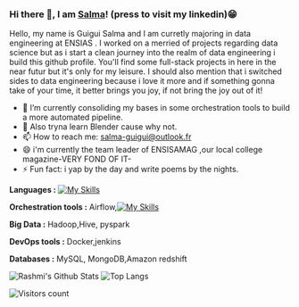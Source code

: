 ### Hi there 👋, I am [Salma](www.linkedin.com/in/salma-guigui-1a16a0244)! (press to visit my linkedin)😁


Hello, my name is Guigui Salma and I am curretly majoring in data engineering at ENSIAS . I worked on a merried of projects regarding data science but as i start a clean journey into the realm of data engineering i build this github profile. You'll find some full-stack projects in here in the near futur but it's only for my leisure.
I should also mention that i switched sides to data engineering because i love it more and if something gonna take of your time, it better brings you joy, if not bring the joy out of it!

- 🔭 I’m currently consoliding my bases in some orchestration tools to build a more automated pipeline.
- 💬 Also tryna learn Blender cause why not.
- 📫 How to reach me: salma-guigui@outlook.fr
- 😄 i'm currently the team leader of ENSISAMAG ,our local college magazine-VERY FOND OF IT-
- ⚡ Fun fact: i yap by the day and write poems by the nights.

**Languages :** 
[![My Skills](https://skillicons.dev/icons?i=py,scala,SQL,r,c,bash,java,html,css)](https://skillicons.dev)

**Orchestration tools :** 
Airflow,[![My Skills](https://skillicons.dev/icons?i=kafka,gitlab,kubernetes)](https://skillicons.dev)

**Big Data :**
Hadoop,Hive, pyspark

**DevOps tools :**
Docker,jenkins

**Databases :**
MySQL, MongoDB,Amazon redshift


![Rashmi's Github Stats](https://github-readme-stats.vercel.app/api?username=GuiguiSalma&count_private=true&show_icons=true&include_all_commits=true)
![Top Langs](https://github-readme-stats.vercel.app/api/top-langs/?username=GuiguiSalma&hide=TeX&layout=compact)

![Visitors count](https://komarev.com/ghpvc/?username=GuiguiSalma)
